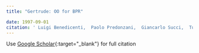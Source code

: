```yaml
---
title: "Gertrude: OO for BPR"

date: 1997-09-01
citation: ' Luigi Benedicenti,  Paolo Predonzani,  Giancarlo Succi,  Tullio Vernazza, &quot;Gertrude: OO for BPR.&quot;, 1997.'
---
```

Use [Google Scholar](https://scholar.google.com/scholar?q=Gertrude:+OO+for+BPR){:target="_blank"} for full citation